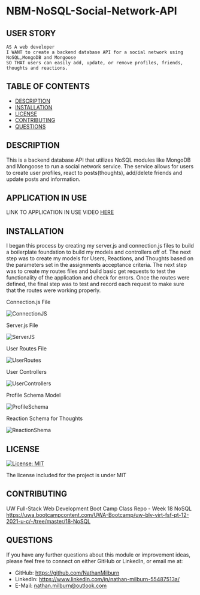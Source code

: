 # NBM-NoSQL-Social-Network-API

## USER STORY

    AS A web developer
    I WANT to create a backend database API for a social network using NoSQL,MongoDB and Mongoose
    SO THAT users can easily add, update, or remove profiles, friends, thoughts and reactions.

## TABLE OF CONTENTS

- [DESCRIPTION](#description)
- [INSTALLATION](#installation)
- [LICENSE](#license)
- [CONTRIBUTING](#contributing)
- [QUESTIONS](#questions)

## DESCRIPTION

This is a backend database API that utilizes NoSQL modules like MongoDB and Mongoose to run a social network service. The service allows for users to create user profiles, react to posts(thoughts), add/delete friends and update posts and information.

## APPLICATION IN USE

LINK TO APPLICATION IN USE VIDEO [HERE](https://www.youtube.com/watch?v=O8MjQYx7yAU)


## INSTALLATION

I began this process by creating my server.js and connection.js files to build a boilerplate foundation to build my models and controllers off of. The next step was to create my models for Users, Reactions, and Thoughts based on the parameters set in the assignments acceptance criteria. The next step was to create my routes files and build basic get requests to test the functionality of the application and check for errors. Once the routes were defined, the final step was to test and record each request to make sure that the routes were working properly. 

Connection.js File

![ConnectionJS](./assets/connectionJS.PNG "Connection.js File")

Server.js File

![ServerJS](./assets/serverJS.PNG "Server.js File")

User Routes File

![UserRoutes](./assets/userRoutes.PNG "User Routes File")

User Controllers

![UserControllers](./assets/userController-example.PNG "User Controllers Example")

Profile Schema Model

![ProfileSchema](./assets/profileSchema-model.PNG "Profile Schema Model")

Reaction Schema for Thoughts

![ReactionShema](./assets/reactionSchema.PNG "Reaction Schema")


## LICENSE

[![License: MIT](https://img.shields.io/badge/License-MIT-blue.svg)](https://opensource.org/licenses/MIT)

The license included for the project is under MIT

## CONTRIBUTING

UW Full-Stack Web Development Boot Camp Class Repo - Week 18 NoSQL
https://uwa.bootcampcontent.com/UWA-Bootcamp/uw-blv-virt-fsf-pt-12-2021-u-c/-/tree/master/18-NoSQL

## QUESTIONS

If you have any further questions about this module or improvement ideas, please feel free to connect on either GitHub or LinkedIn, or email me at:

- GitHub: https://github.com/NathanMilburn
- LinkedIn: https://www.linkedin.com/in/nathan-milburn-55487513a/
- E-Mail: nathan.milburn@outlook.com